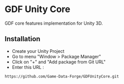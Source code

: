 # GDF Unity Core

GDF core features implementation for Unity 3D.

## Installation

- Create your Unity Project
- Go to menu "Window > Package Manager"
- Click on "+" and "Add package from Git URL"
- Enter this URL :
```
https://github.com/Game-Data-Forge/GDFUnityCore.git
```
<!-- - Wait for instalation to complete
- Go to Menu "GDF3 > Hub Connection"
- and follow the instructions
    - go to https://www.game-data-forge.com
    - sign-in or sign-up
    - create or select your project
    - create or select your role
    - copy and paste Role's Public Token
    - copy and paste Role's Private Token
    - choose a nickname
    - click on authentication
    - Enjoy! -->
